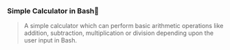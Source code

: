 ### Simple Calculator in Bash🤖
> A simple calculator which can perform basic arithmetic operations like addition, subtraction, multiplication or division depending upon the user input in Bash.



